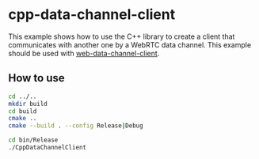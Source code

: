 # cpp-data-channel-client

This example shows how to use the C++ library to create a client that communicates with another one by a WebRTC data channel. This example should be used with [web-data-channel-client](../web-data-channel-client).

## How to use

```bash
cd ../..
mkdir build
cd build
cmake ..
cmake --build . --config Release|Debug

cd bin/Release
./CppDataChannelClient
```
